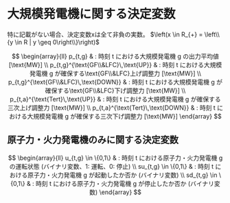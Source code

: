 # 大規模発電機に関する決定変数

特に記載がない場合、決定変数xは全て非負の実数。 $\left(x \in R_{+} = \left\\{y \in R | y \geq 0\right\\}\right)$

$$
\begin{array}{ll}
      p_{t,g}
       & : 時刻 t における大規模発電機 g の出力平均値 [\text{MW}]
      \\
      p_{t,g}^{\text{GF\\&LFC}\,\text{UP}}
       & : 時刻 t における大規模発電機 g が確保する\text{GF\\&LFC}上げ調整力 [\text{MW}]
      \\
      p_{t,g}^{\text{GF\\&LFC}\,\text{DOWN}}
       & : 時刻 t における大規模発電機 g が確保する\text{GF\\&LFC}下げ調整力 [\text{MW}]
      \\
      p_{t,a}^{\text{Tert}\,\text{UP}}
       & : 時刻 t における大規模発電機 g が確保する三次上げ調整力 [\text{MW}]
      \\
      p_{t,a}^{\text{Tert}\,\text{DOWN}}
       & : 時刻 t における大規模発電機 g が確保する三次下げ調整力 [\text{MW}]
\end{array}
$$

## 原子力・火力発電機のみに関する決定変数

$$
\begin{array}{ll}
      u_{t,g} \in \{0,1\}
       & : 時刻 t における原子力・火力発電機 g の運転状態 (バイナリ変数、1: 運転、0: 停止)
      \\
      su_{t,g} \in \{0,1\}
       & : 時刻 t における原子力・火力発電機 g が起動したか否か (バイナリ変数)
      \\
      sd_{t,g} \in \{0,1\}
       & : 時刻 t における原子力・火力発電機 g が停止したか否か (バイナリ変数)
\end{array}
$$
